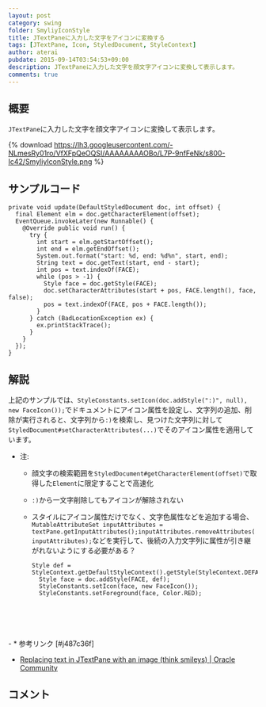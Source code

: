 ```yaml
---
layout: post
category: swing
folder: SmyliyIconStyle
title: JTextPaneに入力した文字をアイコンに変換する
tags: [JTextPane, Icon, StyledDocument, StyleContext]
author: aterai
pubdate: 2015-09-14T03:54:53+09:00
description: JTextPaneに入力した文字を顔文字アイコンに変換して表示します。
comments: true
---
```

## 概要
`JTextPane`に入力した文字を顔文字アイコンに変換して表示します。

{% download https://lh3.googleusercontent.com/-NLmesRy01ro/VfXFpQeOQSI/AAAAAAAAOBo/L7P-9nfFeNk/s800-Ic42/SmyliyIconStyle.png %}

## サンプルコード
<pre class="prettyprint"><code>private void update(DefaultStyledDocument doc, int offset) {
  final Element elm = doc.getCharacterElement(offset);
  EventQueue.invokeLater(new Runnable() {
    @Override public void run() {
      try {
        int start = elm.getStartOffset();
        int end = elm.getEndOffset();
        System.out.format("start: %d, end: %d%n", start, end);
        String text = doc.getText(start, end - start);
        int pos = text.indexOf(FACE);
        while (pos &gt; -1) {
          Style face = doc.getStyle(FACE);
          doc.setCharacterAttributes(start + pos, FACE.length(), face, false);
          pos = text.indexOf(FACE, pos + FACE.length());
        }
      } catch (BadLocationException ex) {
        ex.printStackTrace();
      }
    }
  });
}
</code></pre>

## 解説
上記のサンプルでは、`StyleConstants.setIcon(doc.addStyle(":)", null), new FaceIcon());`でドキュメントにアイコン属性を設定し、文字列の追加、削除が実行されると、文字列から`:)`を検索し、見つけた文字列に対して`StyledDocument#setCharacterAttributes(...)`でそのアイコン属性を適用しています。

- 注:
    - 顔文字の検索範囲を`StyledDocument#getCharacterElement(offset)`で取得した`Element`に限定することで高速化
    - `:)`から一文字削除してもアイコンが解除されない
    - スタイルにアイコン属性だけでなく、文字色属性などを追加する場合、`MutableAttributeSet inputAttributes = textPane.getInputAttributes();inputAttributes.removeAttributes(inputAttributes);`などを実行して、後続の入力文字列に属性が引き継がれないようにする必要がある？
        
        <pre class="prettyprint"><code>Style def = StyleContext.getDefaultStyleContext().getStyle(StyleContext.DEFAULT_STYLE);
        Style face = doc.addStyle(FACE, def);
        StyleConstants.setIcon(face, new FaceIcon());
        StyleConstants.setForeground(face, Color.RED);
</code></pre>
    - * 参考リンク [#j487c36f]
- [Replacing text in JTextPane with an image (think smileys) | Oracle Community](https://community.oracle.com/message/5853611)

<!-- dummy comment line for breaking list -->

## コメント
